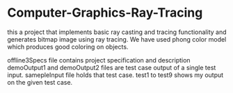 # Computer-Graphics-Ray-Tracing
this a project that implements basic ray casting and tracing functionality and generates bitmap image
using ray tracing. We have used phong color model which produces good coloring on objects.

offline3Specs file contains project specification and description
demoOutput1 and demoOutput2 files are test case output of a single test input.
samepleInput file holds that test case.
test1 to test9 shows my output on the given test case.

